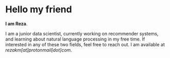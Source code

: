 # Hello my friend
**I am Reza**.

I am a junior data scientist, currently working on recommender systems, and learning about natural language processing in my free time. If interested in any of these two fields, feel free to reach out. I am available at *rezakm[at]protonmail[dot]com*.
